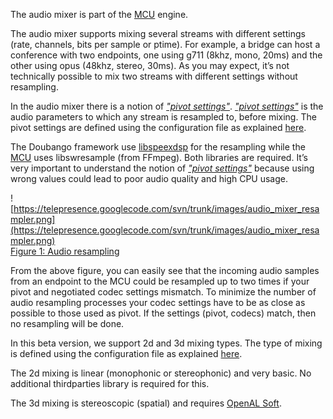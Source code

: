 The audio mixer is part of the [MCU](http://en.wikipedia.org/wiki/Multipoint_control_unit) engine.

The audio mixer supports mixing several streams with different settings (rate, channels, bits per sample or ptime). For example, a bridge can host a conference with two endpoints, one using g711 (8khz, mono, 20ms) and the other using opus (48khz, stereo, 30ms). As you may expect, it’s not technically possible to mix two streams with different settings without resampling.

In the audio mixer there is a notion of <u><i>"pivot settings"</i></u>. <u><i>"pivot settings"</i></u> is the audio parameters to which any stream is resampled to, before mixing. The pivot settings are defined using the configuration file as explained [here](Configuration_Audio#Pivot_settings.md).

The Doubango framework use [libspeexdsp](https://code.google.com/p/telepresence/wiki/Support_BuildingSourceCode#Building_libspeex_and_libspeexdsp) for the resampling while the [MCU](http://en.wikipedia.org/wiki/Multipoint_control_unit) uses libswresample (from FFmpeg). Both libraries are required.
It’s very important to understand the notion of <u><i>"pivot settings"</i></u> because using wrong values could lead to poor audio quality and high CPU usage.


![https://telepresence.googlecode.com/svn/trunk/images/audio_mixer_resampler.png](https://telepresence.googlecode.com/svn/trunk/images/audio_mixer_resampler.png)<br />
<u>Figure 1: Audio resampling</u>

From the above figure, you can easily see that the incoming audio samples from an endpoint to the MCU could be resampled up to two times if your pivot and negotiated codec settings mismatch. To minimize the number of audio resampling processes your codec settings have to be as close as possible to those used as pivot. If the settings (pivot, codecs) match, then no resampling will be done.

In this beta version, we support 2d and 3d mixing types. The type of mixing is defined using the configuration file as explained [here](Configuration_Audio#Pivot_settings.md).

The 2d mixing is linear (monophonic or stereophonic) and very basic. No additional thirdparties library is required for this.

The 3d mixing is stereoscopic (spatial) and requires [OpenAL Soft](https://code.google.com/p/telepresence/wiki/Support_BuildingSourceCode#Building_OpenAL_Soft).